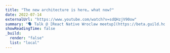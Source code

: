 ```yaml
---
title: "The new architecture is here… what now?"
date: 2022-07-14
externalUrl: "https://www.youtube.com/watch?v=sdQHzjV90ow"
summary: "🗣 Talk @ [React Native Wroclaw meetup](https://beta.guild.host/events/react-native-wrocaw-guwo7a) - [slides](https://speakerdeck.com/kelset/the-new-architecture-is-here-dot-dot-dot-what-now)"
showReadingTime: false
_build:
  render: "false"
  list: "local"
---
```

